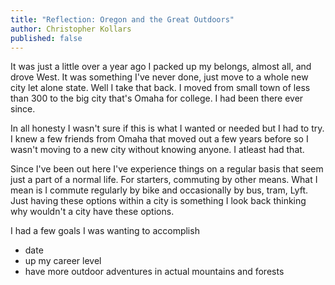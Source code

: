 ```yaml
---
title: "Reflection: Oregon and the Great Outdoors"
author: Christopher Kollars
published: false
---
```


It was just a little over a year ago I packed up my belongs, almost all, and drove West. It was something I've never done, just move to a whole new city let alone state. Well I take that back. I moved from small town of less than 300 to the big city that's Omaha for college. I had been there ever since.

In all honesty I wasn't sure if this is what I wanted or needed but I had to try. I knew a few friends from Omaha that moved out a few years before so I wasn't moving to a new city without knowing anyone. I atleast had that.

Since I've been out here I've experience things on a regular basis that seem just a part of a normal life. For starters, commuting by other means. What I mean is I commute regularly by bike and occasionally by bus, tram, Lyft. Just having these options within a city is something I look back thinking why wouldn't a city have these options.

I had a few goals I was wanting to accomplish

- date
- up my career level
- have more outdoor adventures in actual mountains and forests
